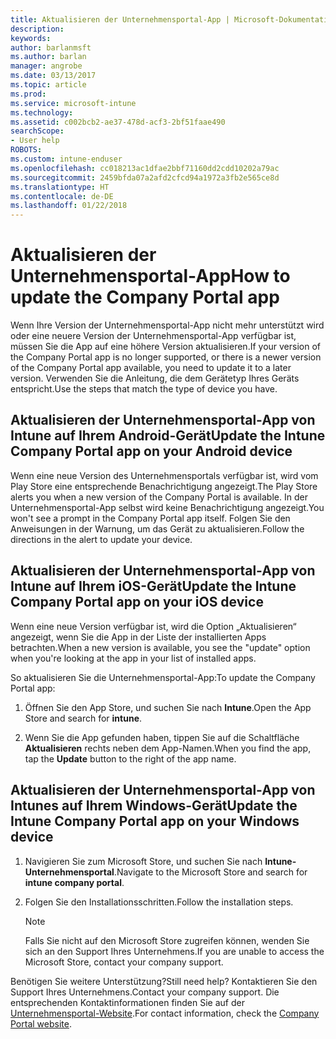 ```yaml
---
title: Aktualisieren der Unternehmensportal-App | Microsoft-Dokumentation
description: 
keywords: 
author: barlanmsft
ms.author: barlan
manager: angrobe
ms.date: 03/13/2017
ms.topic: article
ms.prod: 
ms.service: microsoft-intune
ms.technology: 
ms.assetid: c002bcb2-ae37-478d-acf3-2bf51faae490
searchScope:
- User help
ROBOTS: 
ms.custom: intune-enduser
ms.openlocfilehash: cc018213ac1dfae2bbf71160dd2cdd10202a79ac
ms.sourcegitcommit: 2459bfda07a2afd2cfcd94a1972a3fb2e565ce8d
ms.translationtype: HT
ms.contentlocale: de-DE
ms.lasthandoff: 01/22/2018
---
```

# <a name="how-to-update-the-company-portal-app"></a><span data-ttu-id="4e249-102">Aktualisieren der Unternehmensportal-App</span><span class="sxs-lookup"><span data-stu-id="4e249-102">How to update the Company Portal app</span></span>

<span data-ttu-id="4e249-103">Wenn Ihre Version der Unternehmensportal-App nicht mehr unterstützt wird oder eine neuere Version der Unternehmensportal-App verfügbar ist, müssen Sie die App auf eine höhere Version aktualisieren.</span><span class="sxs-lookup"><span data-stu-id="4e249-103">If your version of the Company Portal app is no longer supported, or there is a newer version of the Company Portal app available, you need to update it to a later version.</span></span> <span data-ttu-id="4e249-104">Verwenden Sie die Anleitung, die dem Gerätetyp Ihres Geräts entspricht.</span><span class="sxs-lookup"><span data-stu-id="4e249-104">Use the steps  that match the type of device you have.</span></span>

## <a name="update-the-intune-company-portal-app-on-your-android-device"></a><span data-ttu-id="4e249-105">Aktualisieren der Unternehmensportal-App von Intune auf Ihrem Android-Gerät</span><span class="sxs-lookup"><span data-stu-id="4e249-105">Update the Intune Company Portal app on your Android device</span></span>

<span data-ttu-id="4e249-106">Wenn eine neue Version des Unternehmensportals verfügbar ist, wird vom Play Store eine entsprechende Benachrichtigung angezeigt.</span><span class="sxs-lookup"><span data-stu-id="4e249-106">The Play Store alerts you when a new version of the Company Portal is available.</span></span> <span data-ttu-id="4e249-107">In der Unternehmensportal-App selbst wird keine Benachrichtigung angezeigt.</span><span class="sxs-lookup"><span data-stu-id="4e249-107">You won't see a prompt in the Company Portal app itself.</span></span> <span data-ttu-id="4e249-108">Folgen Sie den Anweisungen in der Warnung, um das Gerät zu aktualisieren.</span><span class="sxs-lookup"><span data-stu-id="4e249-108">Follow the directions in the alert to update your device.</span></span>

## <a name="update-the-intune-company-portal-app-on-your-ios-device"></a><span data-ttu-id="4e249-109">Aktualisieren der Unternehmensportal-App von Intune auf Ihrem iOS-Gerät</span><span class="sxs-lookup"><span data-stu-id="4e249-109">Update the Intune Company Portal app on your iOS device</span></span>

<span data-ttu-id="4e249-110">Wenn eine neue Version verfügbar ist, wird die Option „Aktualisieren“ angezeigt, wenn Sie die App in der Liste der installierten Apps betrachten.</span><span class="sxs-lookup"><span data-stu-id="4e249-110">When a new version is available, you see the "update" option when you're looking at the app in your list of installed apps.</span></span>  

<span data-ttu-id="4e249-111">So aktualisieren Sie die Unternehmensportal-App:</span><span class="sxs-lookup"><span data-stu-id="4e249-111">To update the Company Portal app:</span></span>

1. <span data-ttu-id="4e249-112">Öffnen Sie den App Store, und suchen Sie nach **Intune**.</span><span class="sxs-lookup"><span data-stu-id="4e249-112">Open the App Store and search for **intune**.</span></span>

2. <span data-ttu-id="4e249-113">Wenn Sie die App gefunden haben, tippen Sie auf die Schaltfläche **Aktualisieren** rechts neben dem App-Namen.</span><span class="sxs-lookup"><span data-stu-id="4e249-113">When you find the app, tap the **Update** button to the right of the app name.</span></span>

## <a name="update-the-intune-company-portal-app-on-your-windows-device"></a><span data-ttu-id="4e249-114">Aktualisieren der Unternehmensportal-App von Intunes auf Ihrem Windows-Gerät</span><span class="sxs-lookup"><span data-stu-id="4e249-114">Update the Intune Company Portal app on your Windows device</span></span>

1.  <span data-ttu-id="4e249-115">Navigieren Sie zum Microsoft Store, und suchen Sie nach **Intune-Unternehmensportal**.</span><span class="sxs-lookup"><span data-stu-id="4e249-115">Navigate to the Microsoft Store and search for **intune company portal**.</span></span>

2.  <span data-ttu-id="4e249-116">Folgen Sie den Installationsschritten.</span><span class="sxs-lookup"><span data-stu-id="4e249-116">Follow the installation steps.</span></span>

    > [!NOTE]
    > <span data-ttu-id="4e249-117">Falls Sie nicht auf den Microsoft Store zugreifen können, wenden Sie sich an den Support Ihres Unternehmens.</span><span class="sxs-lookup"><span data-stu-id="4e249-117">If you are unable to access the Microsoft Store, contact your company support.</span></span>


<span data-ttu-id="4e249-118">Benötigen Sie weitere Unterstützung?</span><span class="sxs-lookup"><span data-stu-id="4e249-118">Still need help?</span></span> <span data-ttu-id="4e249-119">Kontaktieren Sie den Support Ihres Unternehmens.</span><span class="sxs-lookup"><span data-stu-id="4e249-119">Contact your company support.</span></span> <span data-ttu-id="4e249-120">Die entsprechenden Kontaktinformationen finden Sie auf der [Unternehmensportal-Website](https://portal.manage.microsoft.com#HelpDeskDialog).</span><span class="sxs-lookup"><span data-stu-id="4e249-120">For contact information, check the [Company Portal website](https://portal.manage.microsoft.com#HelpDeskDialog).</span></span>

